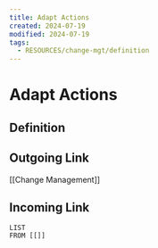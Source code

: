 ```yaml
---
title: Adapt Actions
created: 2024-07-19
modified: 2024-07-19
tags:
  - RESOURCES/change-mgt/definition
---
```

# Adapt Actions
## Definition

## Outgoing Link
[[Change Management]]
## Incoming Link
```dataview
LIST
FROM [[]]
```
